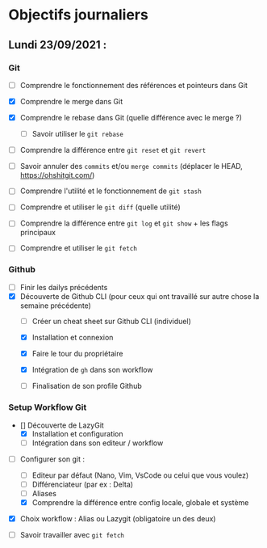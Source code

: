 # Objectifs journaliers

## Lundi 23/09/2021 :

### Git

- [ ] Comprendre le fonctionnement des références et pointeurs dans Git
- [x] Comprendre le merge dans Git
- [x] Comprendre le rebase dans Git (quelle différence avec le merge ?)
  - [ ] Savoir utiliser le `git rebase`
- [ ] Comprendre la différence entre `git reset` et `git revert`
- [ ] Savoir annuler des `commits` et/ou `merge commits` (déplacer le HEAD, https://ohshitgit.com/)
- [ ] Comprendre l'utilité et le fonctionnement de `git stash`
- [ ] Comprendre et utiliser le `git diff` (quelle utilité)
- [ ] Comprendre la différence entre `git log` et `git show` + les flags principaux
- [ ] Comprendre et utiliser le `git fetch`


### Github

- [ ] Finir les dailys précédents
- [x] Découverte de Github CLI (pour ceux qui ont travaillé sur autre chose la semaine précédente)
  - [ ] Créer un cheat sheet sur Github CLI (individuel)
  - [x] Installation et connexion
  - [x] Faire le tour du propriétaire
  - [x] Intégration de `gh` dans son workflow
  - [ ] Finalisation de son profile Github


### Setup Workflow Git

- [] Découverte de LazyGit
  - [x] Installation et configuration
  - [ ] Intégration dans son editeur / workflow
- [ ] Configurer son git :
  - [ ] Editeur par défaut (Nano, Vim, VsCode ou celui que vous voulez)
  - [ ] Différenciateur (par ex : Delta)
  - [ ] Aliases
  - [x] Comprendre la différence entre config locale, globale et système
- [x] Choix workflow : Alias ou Lazygit (obligatoire un des deux)
- [ ] Savoir travailler avec `git fetch`


